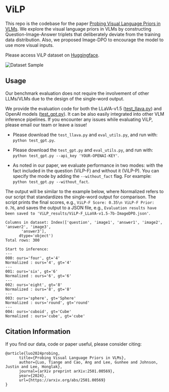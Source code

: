 # ViLP
This repo is the codebase for the paper [Probing Visual Language Priors in VLMs](https://arxiv.org/abs/2501.00569). We explore the visual language priors in VLMs by constructing Question-Image-Answer triplets that deliberately deviate from the training data distribution. Also, we proposed Image-DPO to encourage the model to use more visual inputs.

Please access ViLP dataset on [Huggingface](https://huggingface.co/datasets/ViLP/ViLP). 

![Dataset Sample](sample.png)

## Usage

Our benchmark evaluation does not require the involvement of other LLMs/VLMs due to the design of the single-word output. 

We provide the evaluation code for both the LLaVA-v1.5 ([test_llava.py](https://github.com/ViLP-team/ViLP/blob/main/test_llava.py)) and OpenAI models ([test_gpt.py](https://github.com/ViLP-team/ViLP/blob/main/test_gpt.py)). It can be also easily integrated into other VLM inference pipelines. If you encounter any issues while evaluating ViLP, please email our team or leave a issue!

- Please download the `test_llava.py` and `eval_utils.py`, and run with: `python test_gpt.py`.

- Please download the `test_gpt.py` and `eval_utils.py`, and run with: `python test_gpt.py --api_key 'YOUR-OPENAI-KEY'`.

- As noted in our paper, we evaluate performance in two modes: with the fact included in the question (ViLP-F) and without it (ViLP-P). You can specify the mode by adding the `--without_fact` flag. For example: `python test_gpt.py --without_fact`. 

The output will be similar to the example below, where Normalized refers to our script that standardizes the single-word output for comparison. The script prints the final scores, e.g., `ViLP-F Score: 0.35\n ViLP-F Prior: 0.76`, and saves the output to a JSON file, e.g., `Evaluation results have been saved to 'ViLP_results/ViLP-F_LLaVA-v1.5-7b-ImageDPO.json'`.


```
Columns in dataset: Index(['question', 'image1', 'answer1', 'image2', 'answer2', 'image3',
       'answer3'],
      dtype='object')
Total rows: 300

Start to inference:
---
000: ours='four', gt='4'
Normalized : ours='4', gt='4'
---
001: ours='six', gt='6'
Normalized : ours='6', gt='6'
---
002: ours='eight', gt='8'
Normalized : ours='8', gt='8'
---
003: ours='sphere', gt='Sphere'
Normalized : ours='round', gt='round'
---
004: ours='cuboid', gt='Cube'
Normalized : ours='cube', gt='cube'
```

## Citation Information

If you find our data, code or paper useful, please consider citing:

```
@article{luo2024probing,
      title={Probing Visual Language Priors in VLMs},
      author={Luo, Tiange and Cao, Ang and Lee, Gunhee and Johnson, Justin and Lee, Honglak},
      journal={arXiv preprint arXiv:2501.00569},
      year={2024},
      url={https://arxiv.org/abs/2501.00569}
}
```
